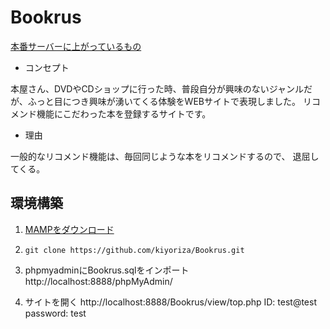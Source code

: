 # Bookrus
[本番サーバーに上がっているもの](https://nexseed.net/portfolio/Bookrus/top.php)

- コンセプト

本屋さん、DVDやCDショップに行った時、普段自分が興味のないジャンルだが、ふっと目につき興味が湧いてくる体験をWEBサイトで表現しました。
リコメンド機能にこだわった本を登録するサイトです。

- 理由

一般的なリコメンド機能は、毎回同じような本をリコメンドするので、 退屈してくる。


## 環境構築
1. [MAMPをダウンロード](https://www.mamp.info/en/downloads/)

2. `git clone https://github.com/kiyoriza/Bookrus.git`

3. phpmyadminにBookrus.sqlをインポート
  http://localhost:8888/phpMyAdmin/

4. サイトを開く 
  http://localhost:8888/Bookrus/view/top.php
  ID: test@test
  password: test
